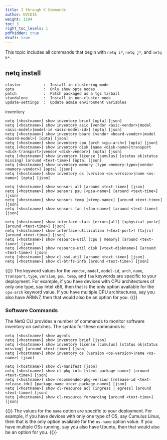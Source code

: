 ```yaml
---
title: I through K Commands
author: NVIDIA
weight: 1104
toc: 3
right_toc_levels: 1
pdfhidden: true
draft: true
---
```


This topic includes all commands that begin with `netq i*`, `netq j*`, and `netq k*`.

## netq install

    cluster          :  Install in clustering mode
    opta             :  Only show opta nodes
    patch            :  Patch packaged as a tgz tarball
    standalone       :  Install in non-cluster mode
    update-settings  :  Update admin environment variables

inventory

```
netq [<hostname>] show inventory brief [opta] [json]
netq [<hostname>] show inventory asic [vendor <asic-vendor>|model <asic-model>|model-id <asic-model-id>] [opta] [json]
netq [<hostname>] show inventory board [vendor <board-vendor>|model <board-model>] [opta] [json]
netq [<hostname>] show inventory cpu [arch <cpu-arch>] [opta] [json]
netq [<hostname>] show inventory disk [name <disk-name>|transport <disk-transport>|vendor <disk-vendor>] [opta] [json]
netq [<hostname>] show inventory license [cumulus] [status ok|status missing] [around <text-time>] [opta] [json]
netq [<hostname>] show inventory memory [type <memory-type>|vendor <memory-vendor>] [opta] [json]
netq [<hostname>] show inventory os [version <os-version>|name <os-name>] [opta] [json]

netq [<hostname>] show sensors all [around <text-time>] [json]
netq [<hostname>] show sensors psu [<psu-name>] [around <text-time>] [json]
netq [<hostname>] show sensors temp [<temp-name>] [around <text-time>] [json]
netq [<hostname>] show sensors fan [<fan-name>] [around <text-time>] [json]

netq [<hostname>] show interface-stats [errors|all] [<physical-port>] [around <text-time>] [json]
netq [<hostname>] show interface-utilization [<text-port>] [tx|rx] [around <text-time>] [json]
netq [<hostname>] show resource-util [cpu | memory] [around <text-time>] [json]
netq [<hostname>] show resource-util disk [<text-diskname>] [around <text-time>] [json]
netq [<hostname>] show cl-ssd-util [around <text-time>] [json]
netq [<hostname>] show cl-btrfs-info [around <text-time>] [json]
```

{{<notice note>}}
The keyword values for the <code>vendor</code>, <code>model</code>, <code>model-id</code>, <code>arch</code>, <code>name</code>, <code>transport</code>, <code>type</code>, <code>version</code>, <code>psu</code>, <code>temp</code>, and <code>fan</code> keywords are specific to your deployment. For example, if you have devices with CPU architectures of only one type, say Intel x86, then that is the only option available for the <code>cpu-arch</code> keyword value. If you have multiple CPU architectures, say you also have ARMv7, then that would also be an option for you.
{{</notice>}}

### Software Commands

The NetQ CLI provides a number of commands to monitor software inventory on switches. The syntax for these commands is:

```
netq [<hostname>] show agents
netq [<hostname>] show inventory brief [json]
netq [<hostname>] show inventory license [cumulus] [status ok|status missing] [around <text-time>] [json]
netq [<hostname>] show inventory os [version <os-version>|name <os-name>] [json]

netq [<hostname>] show cl-manifest [json]
netq [<hostname>] show cl-pkg-info [<text-package-name>] [around <text-time>] [json]
netq [<hostname>] show recommended-pkg-version [release-id <text-release-id>] [package-name <text-package-name>] [json]
netq [<hostname>] show cl-resource acl [ingress | egress] [around <text-time>] [json]
netq [<hostname>] show cl-resource forwarding [around <text-time>] [json]
```

{{<notice note>}}
The values for the <code>name</code> option are specific to your deployment. For example, if you have devices with only one type of OS, say Cumulus Linux, then that is the only option available for the <code>os-name</code> option value. If you have multiple OSs running, say you also have Ubuntu, then that would also be an option for you.
{{</notice>}}